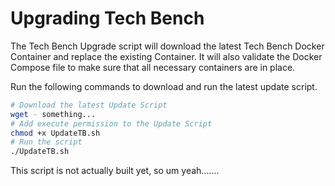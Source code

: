 # Upgrading Tech Bench

The Tech Bench Upgrade script will download the latest Tech Bench Docker Container
and replace the existing Container.  It will also validate the Docker Compose file
to make sure that all necessary containers are in place.

Run the following commands to download and run the latest update script.

```bash
# Download the latest Update Script
wget - something...
# Add execute permission to the Update Script
chmod +x UpdateTB.sh
# Run the script
./UpdateTB.sh
```

This script is not actually built yet, so um yeah.......
